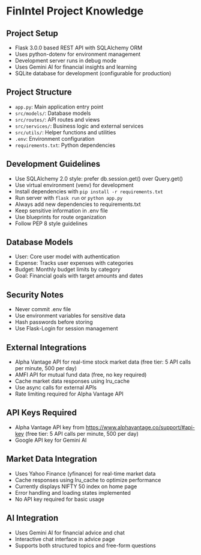 # FinIntel Project Knowledge

## Project Setup
- Flask 3.0.0 based REST API with SQLAlchemy ORM
- Uses python-dotenv for environment management
- Development server runs in debug mode
- Uses Gemini AI for financial insights and learning
- SQLite database for development (configurable for production)

## Project Structure
- `app.py`: Main application entry point
- `src/models/`: Database models
- `src/routes/`: API routes and views
- `src/services/`: Business logic and external services
- `src/utils/`: Helper functions and utilities
- `.env`: Environment configuration
- `requirements.txt`: Python dependencies

## Development Guidelines
- Use SQLAlchemy 2.0 style: prefer db.session.get() over Query.get()
- Use virtual environment (venv) for development
- Install dependencies with `pip install -r requirements.txt`
- Run server with `flask run` or `python app.py`
- Always add new dependencies to requirements.txt
- Keep sensitive information in .env file
- Use blueprints for route organization
- Follow PEP 8 style guidelines

## Database Models
- User: Core user model with authentication
- Expense: Tracks user expenses with categories
- Budget: Monthly budget limits by category
- Goal: Financial goals with target amounts and dates

## Security Notes
- Never commit .env file
- Use environment variables for sensitive data
- Hash passwords before storing
- Use Flask-Login for session management

## External Integrations
- Alpha Vantage API for real-time stock market data (free tier: 5 API calls per minute, 500 per day)
- AMFI API for mutual fund data (free, no key required)
- Cache market data responses using lru_cache
- Use async calls for external APIs
- Rate limiting required for Alpha Vantage API

## API Keys Required
- Alpha Vantage API key from https://www.alphavantage.co/support/#api-key (free tier: 5 API calls per minute, 500 per day)
- Google API key for Gemini AI

## Market Data Integration
- Uses Yahoo Finance (yfinance) for real-time market data
- Cache responses using lru_cache to optimize performance
- Currently displays NIFTY 50 index on home page
- Error handling and loading states implemented
- No API key required for basic usage

## AI Integration
- Uses Gemini AI for financial advice and chat
- Interactive chat interface in advice page
- Supports both structured topics and free-form questions

